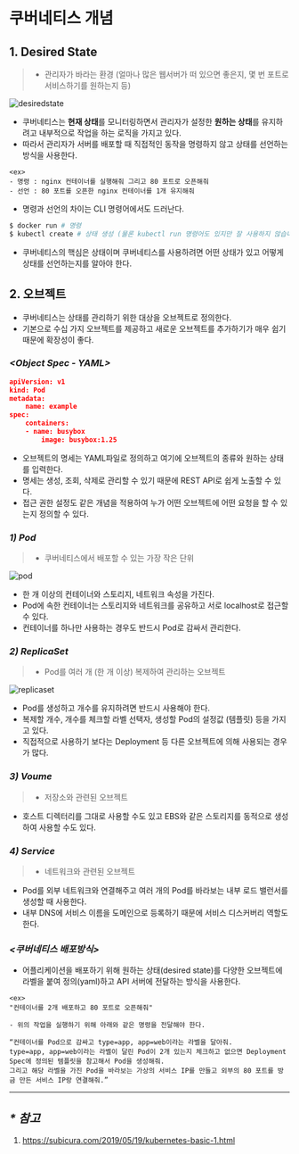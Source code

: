 # 쿠버네티스 개념

## 1. Desired State
> - 관리자가 바라는 환경 (얼마나 많은 웹서버가 떠 있으면 좋은지, 몇 번 포트로 서비스하기를 원하는지 등)

![desiredstate](https://subicura.com/assets/article_images/2019-05-19-kubernetes-basic-1/desired-state.png)

- 쿠버네티스는 **현재 상태**를 모니터링하면서 관리자가 설정한 **원하는 상태**를 유지하려고 내부적으로 작업을 하는 로직을 가지고 있다.
- 따라서 관리자가 서버를 배포할 때 직접적인 동작을 명령하지 않고 상태를 선언하는 방식을 사용한다.

```
<ex>
- 명령 : nginx 컨테이너를 실행해줘 그리고 80 포트로 오픈해줘
- 선언 : 80 포트를 오픈한 nginx 컨테이너를 1개 유지해줘
```

- 명령과 선언의 차이는 CLI 명령어에서도 드러난다.
```bash
$ docker run # 명령
$ kubectl create # 상태 생성 (물론 kubectl run 명령어도 있지만 잘 사용하지 않습니다)
```
- 쿠버네티스의 핵심은 상태이며 쿠버네티스를 사용하려면 어떤 상태가 있고 어떻게 상태를 선언하는지를 알아야 한다.

## 2. 오브젝트
- 쿠버네티스는 상태를 관리하기 위한 대상을 오브젝트로 정의한다.
- 기본으로 수십 가지 오브젝트를 제공하고 새로운 오브젝트를 추가하기가 매우 쉽기 때문에 확장성이 좋다.


### _<Object Spec - YAML>_

```json
apiVersion: v1
kind: Pod
metadata:
    name: example
spec:
    containers:
    - name: busybox
        image: busybox:1.25
```
- 오브젝트의 명세는 YAML파일로 정의하고 여기에 오브젝트의 종류와 원하는 상태를 입력한다.
- 명세는 생성, 조회, 삭제로 관리할 수 있기 때문에 REST API로 쉽게 노출할 수 있다.
- 접근 권한 설정도 같은 개념을 적용하여 누가 어떤 오브젝트에 어떤 요청을 할 수 있는지 정의할 수 있다.


### _1) Pod_
> - 쿠버네티스에서 배포할 수 있는 가장 작은 단위

![pod](https://subicura.com/assets/article_images/2019-05-19-kubernetes-basic-1/pod.png)

- 한 개 이상의 컨테이너와 스토리지, 네트워크 속성을 가진다.
- Pod에 속한 컨테이너는 스토리지와 네트워크를 공유하고 서로 localhost로 접근할 수 있다.
- 컨테이너를 하나만 사용하는 경우도 반드시 Pod로 감싸서 관리한다.

### _2) ReplicaSet_
> - Pod를 여러 개 (한 개 이상) 복제하여 관리하는 오브젝트

![replicaset](https://subicura.com/assets/article_images/2019-05-19-kubernetes-basic-1/replicaset.png)

- Pod를 생성하고 개수를 유지하려면 반드시 사용해야 한다.
- 복제할 개수, 개수를 체크할 라벨 선택자, 생성할 Pod의 설정값 (템플릿) 등을 가지고 있다.
- 직접적으로 사용하기 보다는 Deployment 등 다른 오브젝트에 의해 사용되는 경우가 많다.

### _3) Voume_
> - 저장소와 관련된 오브젝트

- 호스트 디렉터리를 그대로 사용할 수도 있고 EBS와 같은 스토리지를 동적으로 생성하여 사용할 수도 있다.

### _4) Service_
> - 네트워크와 관련된 오브젝트

- Pod를 외부 네트워크와 연결해주고 여러 개의 Pod를 바라보는 내부 로드 밸런서를 생성할 때 사용한다.
- 내부 DNS에 서비스 이름을 도메인으로 등록하기 때문에 서비스 디스커버리 역할도 한다.

### _<쿠버네티스 배포방식>_
- 어플리케이션을 배포하기 위해 원하는 상태(desired state)를 다양한 오브젝트에 라벨을 붙여 정의(yaml)하고 API 서버에 전달하는 방식을 사용한다.

```
<ex>
"컨테이너를 2개 배포하고 80 포트로 오픈해줘"

- 위의 작업을 실행하기 위해 아래와 같은 명령을 전달해야 한다.

“컨테이너를 Pod으로 감싸고 type=app, app=web이라는 라벨을 달아줘.
type=app, app=web이라는 라벨이 달린 Pod이 2개 있는지 체크하고 없으면 Deployment Spec에 정의된 템플릿을 참고해서 Pod을 생성해줘.
그리고 해당 라벨을 가진 Pod을 바라보는 가상의 서비스 IP를 만들고 외부의 80 포트를 방금 만든 서비스 IP랑 연결해줘.”
```


---
## _* 참고_
1. <https://subicura.com/2019/05/19/kubernetes-basic-1.html>

